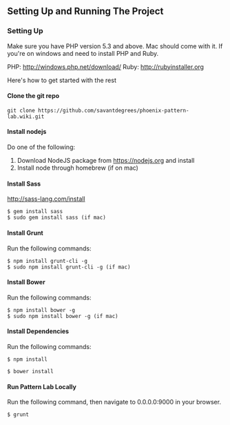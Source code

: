 ## Setting Up and Running The Project 

### Setting Up 

Make sure you have PHP version 5.3 and above. Mac should come with it. If you're on windows and need to install PHP and Ruby. 

PHP: http://windows.php.net/download/
Ruby: http://rubyinstaller.org

Here's how to get started with the rest

#### Clone the git repo

~~~
git clone https://github.com/savantdegrees/phoenix-pattern-lab.wiki.git
~~~

#### Install nodejs

Do one of the following: 

1. Download NodeJS package from https://nodejs.org and install 
2. Install node through homebrew (if on mac)

#### Install Sass 

http://sass-lang.com/install

~~~
$ gem install sass 
$ sudo gem install sass (if mac)
~~~

#### Install Grunt

Run the following commands: 

~~~
$ npm install grunt-cli -g
$ sudo npm install grunt-cli -g (if mac)
~~~

#### Install Bower 

Run the following commands: 

~~~
$ npm install bower -g
$ sudo npm install bower -g (if mac)
~~~

#### Install Dependencies 

Run the following commands: 

~~~
$ npm install 
~~~

~~~
$ bower install
~~~

#### Run Pattern Lab Locally 

Run the following command, then navigate to 0.0.0.0:9000 in your browser. 

~~~
$ grunt
~~~